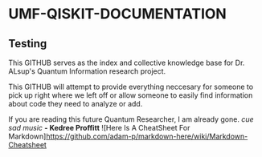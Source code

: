 # UMF-QISKIT-DOCUMENTATION

## Testing

This GITHUB serves as the index and collective knowledge base for Dr. ALsup's Quantum Information research project.

This GITHUB will attempt to provide everything neccesary for someone to pick up right where we left off or allow someone to easily find information about code they need to analyze or add.

If you are reading this future Quantum Researcher, I am already gone. *cue sad music*
 **- __Kedree Proffitt__**
![Here Is A CheatSheet For Markdown]<https://github.com/adam-p/markdown-here/wiki/Markdown-Cheatsheet>
